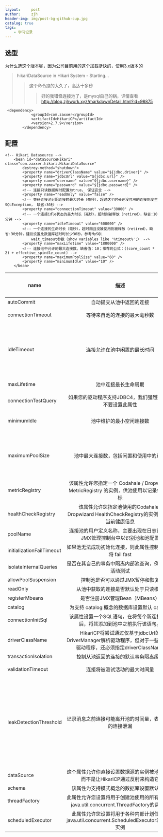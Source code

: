 ```yaml
---
layout:     post
author:     zjh
header-img: img/post-bg-github-cup.jpg
catalog: true
tags:
    - 学习记录
---
```

## 选型
为什么选这个版本呢，因为公司目前用的这个加载挺快的，使用3.x版本的
>hikariDataSource in Hikari System - Starting...  
>>这个命令跑的太久了，高达十多秒
>>>好的我错怪连接池了，是mysql自己的锅，详情查看<a href="http://blog.zjhwork.xyz/markdownDetail.html?id=98875">http://blog.zjhwork.xyz/markdownDetail.html?id=98875</a>

```
 <dependency>
            <groupId>com.zaxxer</groupId>
            <artifactId>HikariCP</artifactId>
            <version>2.7.9</version>
        </dependency>

```
## 配置


```
<!-- Hikari Datasource -->
    <bean id="dataSourceHikari" class="com.zaxxer.hikari.HikariDataSource"
        destroy-method="shutdown">
        <property name="driverClassName" value="${jdbc.driver}" />
        <property name="jdbcUrl" value="${jdbc.url}" />
        <property name="username" value="${jdbc.username}" />
        <property name="password" value="${jdbc.password}" />
        <!-- 连接只读数据库时配置为true， 保证安全 -->
        <property name="readOnly" value="false" />
        <!-- 等待连接池分配连接的最大时长（毫秒），超过这个时长还没可用的连接则发生SQLException， 缺省:30秒 -->
        <property name="connectionTimeout" value="30000" />
        <!-- 一个连接idle状态的最大时长（毫秒），超时则被释放（retired），缺省:10分钟 -->
        <property name="idleTimeout" value="600000" />
        <!-- 一个连接的生命时长（毫秒），超时而且没被使用则被释放（retired），缺省:30分钟，建议设置比数据库超时时长少30秒，参考MySQL 
            wait_timeout参数（show variables like '%timeout%';） -->
        <property name="maxLifetime" value="1800000" />
        <!-- 连接池中允许的最大连接数。缺省值：10；推荐的公式：((core_count * 2) + effective_spindle_count) -->
        <property name="maximumPoolSize" value="60" />
        <property name="minimumIdle" value="10" />
    </bean>

```


name	|描述	|构造器默认值	|默认配置validate之后的值	|validate重置
--|:--:|:--:|:--:|:--:
autoCommit|	自动提交从池中返回的连接	|true	|true	|-
connectionTimeout|	等待来自池的连接的最大毫秒数	|SECONDS.toMillis(30) = 30000|	30000|	如果小于250毫秒，则被重置回30秒
idleTimeout	|连接允许在池中闲置的最长时间	|MINUTES.toMillis(10) = 600000|	600000|	如果idleTimeout+1秒>maxLifetime 且 maxLifetime>0，则会被重置为0（代表永远不会退出）；如果idleTimeout!=0且小于10秒，则会被重置为10秒
maxLifetime|	池中连接最长生命周期	|MINUTES.toMillis(30) = 1800000	|1800000	|如果不等于0且小于30秒则会被重置回30分钟
connectionTestQuery|	如果您的驱动程序支持JDBC4，我们强烈建议您不要设置此属性	|null	|null|	-
minimumIdle|	池中维护的最小空闲连接数	|-1	|10	|minIdle<0或者minIdle>maxPoolSize,则被重置为maxPoolSize
maximumPoolSize|	池中最大连接数，包括闲置和使用中的连接|	-1|	10	|如果maxPoolSize小于1，则会被重置。当minIdle<=0被重置为DEFAULT_POOL_SIZE则为10;如果minIdle>0则重置为minIdle的值
metricRegistry	|该属性允许您指定一个 Codahale / Dropwizard MetricRegistry 的实例，供池使用以记录各种指标	|null|	null|	-
healthCheckRegistry|	该属性允许您指定池使用的Codahale / Dropwizard HealthCheckRegistry的实例来报告当前健康信息|	null	|null	|-
poolName	|连接池的用户定义名称，主要出现在日志记录和JMX管理控制台中以识别池和池配置|	null	|HikariPool-1	|-
initializationFailTimeout|	如果池无法成功初始化连接，则此属性控制池是否将 fail fast|	1	|1	|-
isolateInternalQueries	|是否在其自己的事务中隔离内部池查询，例如连接活动测试	|false	|false|	-
allowPoolSuspension|	控制池是否可以通过JMX暂停和恢复	|false	|false	|-
readOnly	|从池中获取的连接是否默认处于只读模式	|false|	false|	-
registerMbeans	|是否注册JMX管理Bean（MBeans）|	false|	false	|-
catalog	|为支持 catalog 概念的数据库设置默认 catalog	|driver default	|null|	-
connectionInitSql	|该属性设置一个SQL语句，在将每个新连接创建后，将其添加到池中之前执行该语句。|	null	|null	|-
driverClassName	|HikariCP将尝试通过仅基于jdbcUrl的DriverManager解析驱动程序，但对于一些较旧的驱动程序，还必须指定driverClassName|	null|	null|	-
transactionIsolation	|控制从池返回的连接的默认事务隔离级别	|null|	null	|-
validationTimeout	|连接将被测试活动的最大时间量	|SECONDS.toMillis(5) = 5000	|5000	|如果小于250毫秒，则会被重置回5秒
leakDetectionThreshold	|记录消息之前连接可能离开池的时间量，表示可能的连接泄漏|	0	|0	|如果大于0且不是单元测试，则进一步判断：(leakDetectionThreshold < SECONDS.toMillis(2) or (leakDetectionThreshold > maxLifetime && maxLifetime > 0)，会被重置为0 . 即如果要生效则必须>0，而且不能小于2秒，而且当maxLifetime > 0时不能大于maxLifetime
dataSource	|这个属性允许你直接设置数据源的实例被池包装，而不是让HikariCP通过反射来构造它|	null|	null	|-
schema	|该属性为支持模式概念的数据库设置默认模式	|driver default	|null|	-
threadFactory	|此属性允许您设置将用于创建池使用的所有线程的java.util.concurrent.ThreadFactory的实例。|	null	|null|	-
scheduledExecutor	|此属性允许您设置将用于各种内部计划任务的java.util.concurrent.ScheduledExecutorService实例	|null	|null	|-